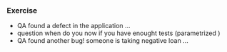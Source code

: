 ### Exercise
* QA found a defect in the application ...
* question when do you now if you have enought tests (parametrized )
* QA found another bug! someone is taking negative loan ...